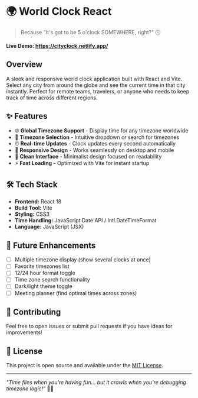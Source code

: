 # 🌍 World Clock React

> Because "It's got to be 5 o'clock SOMEWHERE, right?" 🕔

****Live Demo:** https://cityclock.netlify.app/**

## Overview

A sleek and responsive world clock application built with React and Vite. Select any city from around the globe and see the current time in that city instantly. Perfect for remote teams, travelers, or anyone who needs to keep track of time across different regions.

## ✨ Features

- 🌐 **Global Timezone Support** - Display time for any timezone worldwide
- 🎯 **Timezone Selection** - Intuitive dropdown or search for timezones
- ⏰ **Real-time Updates** - Clock updates every second automatically
- 📱 **Responsive Design** - Works seamlessly on desktop and mobile
- 🎨 **Clean Interface** - Minimalist design focused on readability
- ⚡ **Fast Loading** - Optimized with Vite for instant startup

## 🛠️ Tech Stack

- **Frontend:** React 18
- **Build Tool:** Vite
- **Styling:** CSS3
- **Time Handling:** JavaScript Date API / Intl.DateTimeFormat
- **Language:** JavaScript (JSX)

## 🔮 Future Enhancements

- [ ] Multiple timezone display (show several clocks at once)
- [ ] Favorite timezones list
- [ ] 12/24 hour format toggle
- [ ] Time zone search functionality
- [ ] Dark/light theme toggle
- [ ] Meeting planner (find optimal times across zones)

## 🤝 Contributing

Feel free to open issues or submit pull requests if you have ideas for improvements!

## 📄 License

This project is open source and available under the [MIT License](LICENSE).

---

*"Time flies when you're having fun... but it crawls when you're debugging timezone logic!"* 🐛⏰
